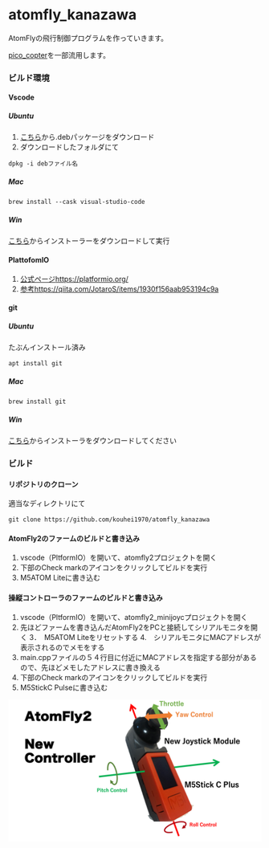 # atomfly_kanazawa

AtomFlyの飛行制御プログラムを作っていきます。

[pico_copter](https://github.com/kouhei1970/pico_copter)を一部流用します。

### ビルド環境

#### Vscode

##### Ubuntu

1. [こちら](https://code.visualstudio.com/Download)から.debパッケージをダウンロード
2. ダウンロードしたフォルダにて
```
dpkg -i debファイル名
```

##### Mac
```
brew install --cask visual-studio-code
```

##### Win
[こちら](https://code.visualstudio.com/Download)からインストーラーをダウンロードして実行


#### PlattofomIO
1. [公式ページ](https://platformio.org/)https://platformio.org/
2. [参考](https://qiita.com/JotaroS/items/1930f156aab953194c9a)https://qiita.com/JotaroS/items/1930f156aab953194c9a

#### git
##### Ubuntu
たぶんインストール済み
```
apt install git
```

##### Mac
```
brew install git
```

##### Win

[こちら](https://gitforwindows.org/)からインストーラをダウンロードしてください

### ビルド
#### リポジトリのクローン
適当なディレクトリにて
```
git clone https://github.com/kouhei1970/atomfly_kanazawa
```

#### AtomFly2のファームのビルドと書き込み
1. vscode（PltformIO）を開いて、atomfly2プロジェクトを開く
2. 下部のCheck markのアイコンをクリックしてビルドを実行
3. M5ATOM Liteに書き込む

#### 操縦コントローラのファームのビルドと書き込み

1. vscode（PltformIO）を開いて、atomfly2_minijoycプロジェクトを開く
2. 先ほどファームを書き込んだAtomFly2をPCと接続してシリアルモニタを開く
3．　M5ATOM Liteをリセットする
4.　シリアルモニタにMACアドレスが表示されるのでメモをする
5. main.cppファイルの５４行目に付近にMACアドレスを指定する部分があるので、先ほどメモしたアドレスに書き換える
2. 下部のCheck markのアイコンをクリックしてビルドを実行
3. M5StickC Pulseに書き込む

![Stick map](new_controller.png)
